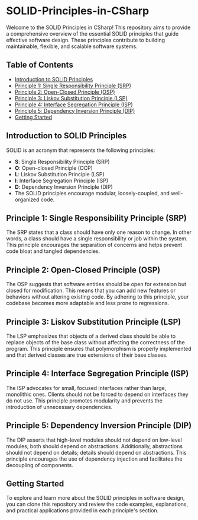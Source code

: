 # SOLID-Principles-in-CSharp

Welcome to the SOLID Principles in CSharp! This repository aims to provide a comprehensive overview of the essential SOLID principles that guide effective software design. These principles contribute to building maintainable, flexible, and scalable software systems.

## Table of Contents

- [Introduction to SOLID Principles](#introduction-to-solid-principles)
- [Principle 1: Single Responsibility Principle (SRP)](#principle-1-single-responsibility-principle-srp)
- [Principle 2: Open-Closed Principle (OSP)](#principle-2-open-closed-principle-osp)
- [Principle 3: Liskov Substitution Principle (LSP)](#principle-3-liskov-substitution-principle-lsp)
- [Principle 4: Interface Segregation Principle (ISP)](#principle-4-interface-segregation-principle-isp)
- [Principle 5: Dependency Inversion Principle (DIP)](#principle-5-dependency-inversion-principle-dip)
- [Getting Started](#getting-started)

## Introduction to SOLID Principles

SOLID is an acronym that represents the following principles:

- **S**: Single Responsibility Principle (SRP)
- **O**: Open-closed Principle (OCP)
- **L**: Liskov Substitution Principle (LSP)
- **I**: Interface Segregation Principle (ISP)
- **D**: Dependency Inversion Principle (DIP)
- The SOLID principles encourage modular, loosely-coupled, and well-organized code.

## Principle 1: Single Responsibility Principle (SRP)

The SRP states that a class should have only one reason to change. In other words, a class should have a single responsibility or job within the system. This principle encourages the separation of concerns and helps prevent code bloat and tangled dependencies.

## Principle 2: Open-Closed Principle (OSP)

The OSP suggests that software entities should be open for extension but closed for modification. This means that you can add new features or behaviors without altering existing code. By adhering to this principle, your codebase becomes more adaptable and less prone to regressions.

## Principle 3: Liskov Substitution Principle (LSP)

The LSP emphasizes that objects of a derived class should be able to replace objects of the base class without affecting the correctness of the program. This principle ensures that polymorphism is properly implemented and that derived classes are true extensions of their base classes.

## Principle 4: Interface Segregation Principle (ISP)

The ISP advocates for small, focused interfaces rather than large, monolithic ones. Clients should not be forced to depend on interfaces they do not use. This principle promotes modularity and prevents the introduction of unnecessary dependencies.

## Principle 5: Dependency Inversion Principle (DIP)

The DIP asserts that high-level modules should not depend on low-level modules; both should depend on abstractions. Additionally, abstractions should not depend on details; details should depend on abstractions. This principle encourages the use of dependency injection and facilitates the decoupling of components.

## Getting Started

To explore and learn more about the SOLID principles in software design, you can clone this repository and review the code examples, explanations, and practical applications provided in each principle's section.


